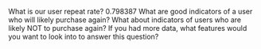 What is our user repeat rate?
    0.798387
What are good indicators of a user who will likely purchase again? What about indicators of users who are likely NOT to purchase again? If you had more data, what features would you want to look into to answer this question?